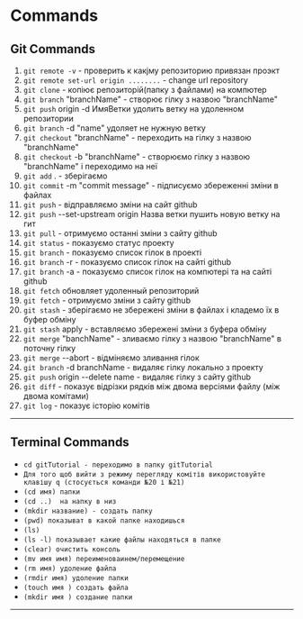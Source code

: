 # Commands

## Git Commands

1. ```git remote -v``` - проверить к какjму репозиторию привязан проэкт
1. ```git remote set-url origin ........``` - change url repository
1. ```git clone``` - копіює репозиторій(папку з файлами) на компютер
1. ```git branch``` "branchName" - створює гілку з назвою "branchName"
1. ```git push``` origin -d ИмяВетки удолить ветку на удоленном репозитории
1. ```git branch``` -d "name" удоляет не нужную ветку
1. ```git checkout``` "branchName" - переходить на гілку з назвою "branchName"
1. ```git checkout``` -b "branchName" - створюємо гілку з назвою "branchName" і переходимо на неї
1. ```git add``` . - зберігаємо
1. ```git commit``` -m "commit message" - підписуємо збереженні зміни в файлах
1. ```git push``` - відправляємо зміни на сайт github
1. ```git push``` --set-upstream origin Назва ветки пушить новую ветку на гит
1. ```git pull``` - отримуємо останні зміни з сайту github
1. ```git status``` - показуємо статус проекту
1. ```git branch``` - показуємо список гілок в проекті
1. ```git branch``` -r - показуємо список гілок на сайті github
1. ```git branch``` -a - показуємо список гілок на компютері та на сайті github
1. ```git fetch``` обновляет удоленный репозиторий
1. ```git fetch``` - отримуємо зміни з сайту github
1. ```git stash``` - зберігаємо не збережені зміни в файлах і кладемо їх в буфер обміну
1. ```git stash``` apply - вставляємо збережені зміни з буфера обміну
1. ```git merge``` "banchName" - зливаємо гілку з назвою "branchName" в поточну гілку
1. ```git merge``` --abort - відміняємо зливання гілок
1. ```git branch``` -d branchName - видаляє гілку локально з проекту
1. ```git push``` origin --delete name - видаляє гілку з сайту github
1. ```git diff``` - показує відрізки рядків між двома версіями файлу (між двома комітами)
1. ```git log``` - показує історію комітів
---


## Terminal Commands
- ```cd gitTutorial - переходимо в папку gitTutorial ```
- ```Для того щоб вийти з режиму перегляду комітів використовуйте клавішу q (стосується команди №20 і №21)```
- ```(cd имя) папки```
- ```(cd ..)  на напку в низ```
- ```(mkdir название) - создать папку```
- ```(pwd) показыват в какой папке находишься```
- ```(ls)```
- ```(ls -l) показывает какие файлы находяться в папке```
- ```(clear) очистить консоль```
- ```(mv имя имя) переименоваинем/перемещение```
- ```(rm имя) удоление файла```
- ```(rmdir имя) удоление папки```
- ```(touch имя ) создать файла```
- ```(mkdir имя ) создание папки```
---